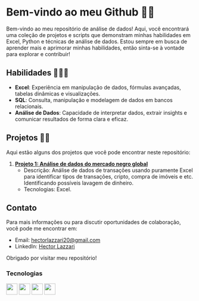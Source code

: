 # Bem-vindo ao meu Github 👋🏻

Bem-vindo ao meu repositório de análise de dados! Aqui, você encontrará uma coleção de projetos e scripts que demonstram minhas habilidades em Excel, Python e técnicas de análise de dados. Estou sempre em busca de aprender mais e aprimorar minhas habilidades, então sinta-se à vontade para explorar e contribuir!

## Habilidades 👨🏻‍💻

- **Excel**: Experiência em manipulação de dados, fórmulas avançadas, tabelas dinâmicas e visualizações.
- **SQL**: Consulta, manipulação e modelagem de dados em bancos relacionais.
- **Análise de Dados**: Capacidade de interpretar dados, extrair insights e comunicar resultados de forma clara e eficaz.

## Projetos ✍🏻

Aqui estão alguns dos projetos que você pode encontrar neste repositório:

1. **[Projeto 1: Análise de dados do mercado negro global](https://github.com/HecLazz/Global-Black-Money-Transactions-Dataset-)**
   - Descrição: Análise de dados de transações usando puramente Excel para identificar tipos de transações, cripto, compra de imóveis e etc. Identificando possíveis lavagem de dinheiro.
   - Tecnologias: Excel.

## Contato

Para mais informações ou para discutir oportunidades de colaboração, você pode me encontrar em:

- Email: hectorlazzari20@gmail.com
- LinkedIn: [Hector Lazzari](https://www.linkedin.com/in/hector-lazzari-067772237/)

Obrigado por visitar meu repositório!

### Tecnologias
<div>
   <img align="center" height="30" widht="40" src="https://user-images.githubusercontent.com/25181517/192108891-d86b6220-e232-423a-bf5f-90903e6887c3.png">
   <img align="center" height="30" widht="40" src="https://user-images.githubusercontent.com/25181517/183423507-c056a6f9-1ba8-4312-a350-19bcbc5a8697.png">
   <img align="center" height="30" widht="40" src="https://user-images.githubusercontent.com/25181517/117208740-bfb78400-adf5-11eb-97bb-09072b6bedfc.png">
   <img align="center" height="30" widht="40" src="https://github.com/marwin1991/profile-technology-icons/assets/136815194/82df4543-236b-4e45-9604-5434e3faab17">
</div>


